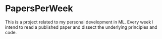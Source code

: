 # PapersPerWeek
This is a project related to my personal development in ML. Every week I intend to read a published paper and dissect the underlying principles and code.
